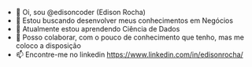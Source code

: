 - 👋 Oi, sou @edisoncoder (Edison Rocha)
- 👀 Estou buscando desenvolver meus conhecimentos em Negócios
- 🌱 Atualmente estou aprendendo Ciência de Dados
- 💞️ Posso colaborar, com o pouco de conhecimento que tenho, mas me coloco a disposição
- 📫 Encontre-me no linkedin https://www.linkedin.com/in/edisonrocha/

<!---
edisoncoder/edisoncoder is a ✨ special ✨ repository because its `README.md` (this file) appears on your GitHub profile.
You can click the Preview link to take a look at your changes.
--->
